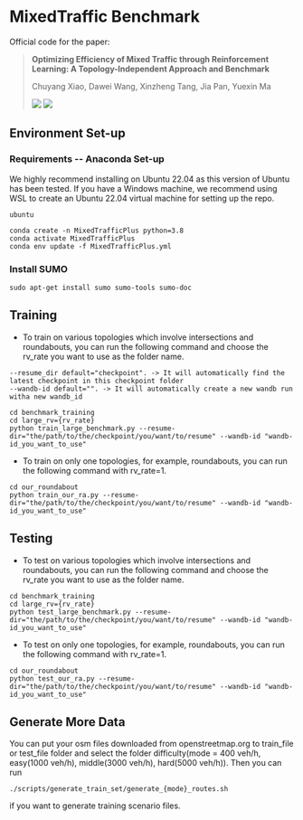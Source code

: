 # MixedTraffic Benchmark
Official code for the paper:
> **Optimizing Efficiency of Mixed Traffic through Reinforcement Learning: A Topology-Independent Approach and Benchmark**
>
> Chuyang Xiao, Dawei Wang, Xinzheng Tang, Jia Pan, Yuexin Ma
>
> <a href='https://arxiv.org/abs/2501.16728'><img src='https://img.shields.io/badge/arXiv-2301.05294-red'></a> <a href='https://sites.google.com/berkeley.edu/mixedtrafficplus?usp=sharing'><img src='https://img.shields.io/badge/Project-Video-Green'></a>

## Environment Set-up
### Requirements -- Anaconda Set-up
We highly recommend installing on Ubuntu 22.04 as this version of Ubuntu has been tested. If you have a Windows machine, we recommend using WSL to create an Ubuntu 22.04 virtual machine for setting up the repo.
```
ubuntu
```
```
conda create -n MixedTrafficPlus python=3.8
conda activate MixedTrafficPlus
conda env update -f MixedTrafficPlus.yml
```
### Install SUMO
```
sudo apt-get install sumo sumo-tools sumo-doc
```

## Training
- To train on various topologies which involve intersections and roundabouts, you can run the following command and choose the rv_rate you want to use as the folder name.
```
--resume_dir default="checkpoint". -> It will automatically find the latest checkpoint in this checkpoint folder
--wandb-id default="". -> It will automatically create a new wandb run witha new wandb_id
```
```
cd benchmark_training
cd large_rv={rv_rate}
python train_large_benchmark.py --resume-dir="the/path/to/the/checkpoint/you/want/to/resume" --wandb-id "wandb-id_you_want_to_use"

```

- To train on only one topologies, for example, roundabouts, you can run the following command with rv_rate=1.
```
cd our_roundabout
python train_our_ra.py --resume-dir="the/path/to/the/checkpoint/you/want/to/resume" --wandb-id "wandb-id_you_want_to_use"
```

## Testing
- To test on various topologies which involve intersections and roundabouts, you can run the following command and choose the rv_rate you want to use as the folder name.
```
cd benchmark_training
cd large_rv={rv_rate}
python test_large_benchmark.py --resume-dir="the/path/to/the/checkpoint/you/want/to/resume" --wandb-id "wandb-id_you_want_to_use"
```

- To test on only one topologies, for example, roundabouts, you can run the following command with rv_rate=1.
```
cd our_roundabout
python test_our_ra.py --resume-dir="the/path/to/the/checkpoint/you/want/to/resume" --wandb-id "wandb-id_you_want_to_use"
```

## Generate More Data
You can put your osm files downloaded from openstreetmap.org to train_file or test_file folder and select the folder difficulty(mode = 400 veh/h, easy(1000 veh/h), middle(3000 veh/h), hard(5000 veh/h)). Then you can run
``` 
./scripts/generate_train_set/generate_{mode}_routes.sh 
```
if you want to generate training scenario files.





